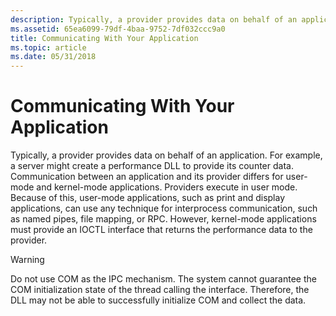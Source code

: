 ```yaml
---
description: Typically, a provider provides data on behalf of an application.
ms.assetid: 65ea6099-79df-4baa-9752-7df032ccc9a0
title: Communicating With Your Application
ms.topic: article
ms.date: 05/31/2018
---
```


# Communicating With Your Application

Typically, a provider provides data on behalf of an application. For example, a server might create a performance DLL to provide its counter data. Communication between an application and its provider differs for user-mode and kernel-mode applications. Providers execute in user mode. Because of this, user-mode applications, such as print and display applications, can use any technique for interprocess communication, such as named pipes, file mapping, or RPC. However, kernel-mode applications must provide an IOCTL interface that returns the performance data to the provider.

> [!WARNING]
> Do not use COM as the IPC mechanism. The system cannot guarantee the COM initialization state of the thread calling the interface. Therefore, the DLL may not be able to successfully initialize COM and collect the data.

 

 

 



